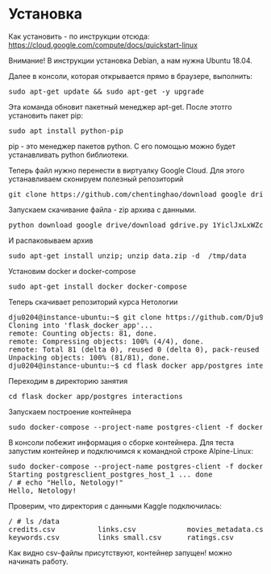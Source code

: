 # Установка

Как установить - по инструкции отсюда: https://cloud.google.com/compute/docs/quickstart-linux

Внимание! В инструкции установка Debian, а нам нужна Ubuntu 18.04.

Далее в консоли, которая открывается прямо в браузере, выполнить:

<pre>
sudo apt-get update && sudo apt-get -y upgrade
</pre>

Эта команда обновит пакетный менеджер apt-get. После этотго установить пакет pip:

<pre>
sudo apt install python-pip
</pre>

pip - это менеджер пакетов python.  С его помощью можно будет устанавливать python библиотеки.

Теперь файл нужно перенести в виртуалку Google Cloud. Для этого устанавливаем сконируем полезный репозиторий

<pre>
git clone https://github.com/chentinghao/download_google_drive.git
</pre>

Запускаем скачивание файла - zip архива с данными.
<pre>
python download_google_drive/download_gdrive.py 1YiclJxLxWZcHX8ObNiQaS0ZOVyyD7TX4 data.zip
</pre>

И распаковываем архив

<pre>
sudo apt-get install unzip; unzip data.zip -d  /tmp/data
</pre>

Установим docker и docker-compose

<pre>
sudo apt-get install docker docker-compose
</pre>

Теперь скачивает репозиторий курса Нетологии

<pre>
dju0204@instance-ubuntu:~$ git clone https://github.com/Dju999/flask_docker_app.git
Cloning into 'flask_docker_app'...
remote: Counting objects: 81, done.
remote: Compressing objects: 100% (4/4), done.
remote: Total 81 (delta 0), reused 0 (delta 0), pack-reused 77
Unpacking objects: 100% (81/81), done.
dju0204@instance-ubuntu:~$ cd flask_docker_app/postgres_interactions
</pre>

Переходим в директорию занятия
<pre>
cd flask_docker_app/postgres_interactions
</pre>

Запускаем построение контейнера
<pre>
sudo docker-compose --project-name postgres-client -f docker-compose.yml up --build -d
</pre>

В консоли побежит информация о сборке контейнера. Для теста запустим контейнер и подключимся к командной строке Alpine-Linux:
<pre>
sudo docker-compose --project-name postgres-client -f docker-compose.yml run --rm postgres-client
Starting postgresclient_postgres_host_1 ... done
/ # echo "Hello, Netology!"
Hello, Netology!
</pre>

Проверим, что директория с данными Kaggle подключилась:
<pre>
/ # ls /data
credits.csv          links.csv            movies_metadata.csv  ratings_small.csv
keywords.csv         links_small.csv      ratings.csv
</pre>

Как видно csv-файлы присутствуют, контейнер запущен! можно начинать работу.
